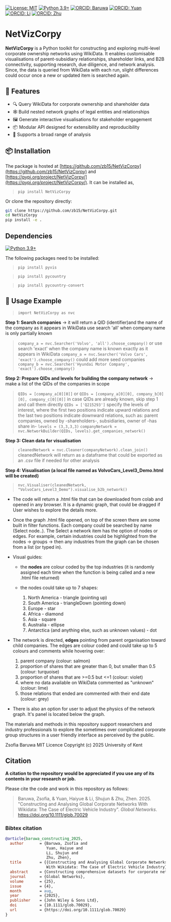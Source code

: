 [![License: MIT](https://img.shields.io/badge/License-MIT-yellow.svg)](https://opensource.org/licenses/MIT)
[![Python 3.9+](https://img.shields.io/badge/python-3.9+-blue.svg)](https://www.python.org/downloads/release/python-390/)
[![ORCID: Baruwa](https://img.shields.io/badge/ORCID-0000--0003--2933--0890-brightgreen)](https://orcid.org/0000-0003-2933-0890)
[![ORCID: Yuan](https://img.shields.io/badge/ORCID-0000--0001--6084--6719-brightgreen)](https://orcid.org/0000-0001-6084-6719)
[![ORCID: Li](https://img.shields.io/badge/ORCID-0000--0001--5628--7328-brightgreen)](https://orcid.org/0000-0001-5628-7328)
[![ORCID: Zhu](https://img.shields.io/badge/ORCID-0000--0003--0258--1454-brightgreen)](https://orcid.org/0000-0003-0258-1454)


# NetVizCorpy
**NetVizCorpy** is a Python toolkit for constructing and exploring multi-level corporate ownership networks using WikiData. It enables customisable visualisations of parent-subsidiary relationships, shareholder links, and B2B connectivity, supporting research, due diligence, and network analysis. Since, the data is queried from WikiData with each run, slight differences could occur once a new or updated item is searched again.

## 🚀 Features

- 🔍 Query WikiData for corporate ownership and shareholder data  
- 🕸️ Build nested network graphs of legal entities and relationships  
- 🖼️ Generate interactive visualisations for stakeholder engagement  
- 📦 Modular API designed for extensibility and reproducibility  
- 💼 Supports a broad range of analysis  

## 📦 Installation

The package is hosted at [https://github.com/zb15/NetVizCorpy](https://github.com/zb15/NetVizCorpy) and [https://pypi.org/project/NetVizCorpy/](https://pypi.org/project/NetVizCorpy/). It can be installed as,

> `pip install NetVizCorpy`

Or clone the repository directly:

```bash
git clone https://github.com/zb15/NetVizCorpy.git
cd NetVizCorpy
pip install -e .
```

## Dependencies

[![Python 3.9+](https://img.shields.io/badge/python-3.9+-blue.svg)](https://www.python.org/downloads/release/python-390/)

The following packages need to be installed:

> `pip install pyvis`

> `pip install pycountry`

> `pip install pycountry-convert`



## 🧩 Usage Example

> `import NetVizCorpy as nvc`

**Step 1: Search companies**
-> it will return a QID (identifier)and the name of the company as it appears in WikiData
use search 'all' when company name is only partially known
> `company_a = nvc.Searcher('Volvo', 'all').choose_company()`
or use search 'exact' when the company name is known exactly as it appears in WikiData
> `company_a = nvc.Searcher('Volvo Cars', 'exact').choose_company()`
could add more seed companies
> `company_b = nvc.Searcher('Hyundai Motor Company', 'exact').choose_company()`

**Step 2: Prepare QIDs and levels for building the company network**
-> make a list of the QIDs of the companies in scope
> `QIDs = [company_a[0][0]]`
or
> `QIDs = [company_a[0][0], company_b[0][0], company_c[0][0]]`
in case QIDs are already known, skip step 1 and call them directly
> `QIDs = ['Q215293']`
specify the levels of interest, where the first two positions indicate upward relations
and the last two positions indicate downward relations, such as:
parent companies, owned by -shareholders-, subsidiaries, owner of -has share in-
> `levels = (3,3,3,3)`
> `companyNetwork = nvc.NetworkBuilder(QIDs, levels).get_companies_network()`

**Step 3: Clean data for visualisation**
> `cleanedNetwork = nvc.Cleaner(companyNetwork).clean_join()`
cleanedNetwork will return as a dataframe that could be exported as an .csv file if needed for other analysis

**Step 4: Visualisation (a local file named as VolvoCars_Level3_Demo.html will be created)**
> `nvc.Visualiser(cleanedNetwork, "VolvoCars_Level3_Demo").visualise_b2b_network()`

*   The code will return a .html file that can be downloaded from colab and opened in any browser. It is a dynamic graph, that could be dragged if User wishes to explore the details more.

*   Once the graph .html file opened, on top of the screen there are some built in filter functions. Each company could be searched by name (Select node..).  The Select a network item has the option of nodes or edges. For example, certain industries could be highlighted from the nodes -> groups -> then any industries from the graph can be chosen from a list (or typed in).

*   Visual guides:

    *   the **nodes** are colour coded by the top industries (it is randomly assigned each time when the function is being called and a new .html file returned)
    *   the nodes could take up to 7 shapes:

        1.   North America - triangle (pointing up)
        2.   South America - triangleDown (pointing down)
        3.   Europe - star
        4.   Africa - diamond
        5.   Asia - square
        6.   Australia - ellipse
        7.   Antarctica (and anything else, such as unknown values) - dot

   *   The network is directed, **edges** pointing from parent organisation toward child companies. The edges are colour coded and could take up to 5 colours and comments while hovering over:
        
       1.   parent company (colour: salmon)
       2.   proportion of shares that are greater than 0, but smaller than 0.5 (colour: turquoise)
       3.   proportion of shares that are >=0.5 but <=1 (colour: violet)
       4.   where no data available on WikiData commented as "unknown" (colour: lime)
       5.   those relations that ended are commented with their end date (colour: grey)

   *   There is also an option for user to adjust the physics of the network graph. It's panel is located below the graph.


The materials and methods in this repository support researchers and industry professionals to explore the sometimes over complicated corporate group structures in a user friendly interface as perceived by the public. 

Zsofia Baruwa
MIT Licence
Copyright (c) 2025 University of Kent


## Citation

**A citation to the repository would be appreciated if you use any of its contents in your research or job.**

Please cite the code and work in this repository as follows:

> Baruwa, Zsofia, & Yuan, Haiyue & Li, Shujun & Zhu, Zhen. 2025. "Constructing and Analysing Global Corporate Networks
With Wikidata: The Case of Electric Vehicle Industry". *Global Networks*. https://doi.org/10.1111/glob.70029


### Bibtex citation

```bibtex
@article{baruwa_constructing_2025,
  author       = {Baruwa, Zsofia and
                  Yuan, Haiyue and
                  Li, Shujun and
                  Zhu, Zhen},
  title        = {{Constructing and Analysing Global Corporate Networks
                  With Wikidata: The Case of Electric Vehicle Industry}},
  abstract     = {Constructing comprehensive datasets for corporate network analysis remains a significant challenge for the business research community. This study introduces a novel Python tool, NetVizCorpy, which leverages Wikidata to generate such a dataset. We demonstrate its applications by constructing and analysing a global corporate network based on 44 seed electric vehicle (EV) companies and their three-level ownership structures. This dataset includes 1354 unique companies and 1575 ownership relations spanning 58 countries. We provide network characteristics, metrics and statistical insights, along with three detailed analytical applications. First, betweenness centrality identifies key influential companies, highlighting the role of financial institutions in industry resilience. Second, community detection reveals strategic positioning by EV manufacturers within global markets. Third, we find a nonlinear inverse U-shaped relationship between Global Network Connectivity (GNC) and Gross Competitive Intensity (GCI) at the country level. These findings offer new directions for understanding the resilience and competitiveness of the global EV industry},
  journal      = {Global Networks},
  volume       = {25},
  issue        = {4},
  month        = aug,
  year         = {2025},
  publisher    = {John Wiley & Sons Ltd},
  doi          = {10.1111/glob.70029},
  url          = {https://doi.org/10.1111/glob.70029}
}
```




